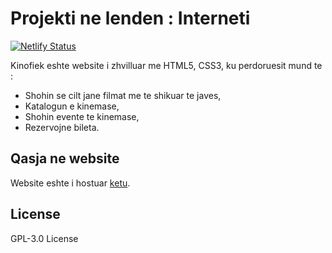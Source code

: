 # Projekti ne lenden : Interneti

[![Netlify Status](https://api.netlify.com/api/v1/badges/bbb5558a-276d-4b77-ba93-7136ae667166/deploy-status)](https://kinofiek.netlify.app/)

Kinofiek eshte website i zhvilluar me HTML5, CSS3, ku perdoruesit mund te :

- Shohin se cilt jane filmat me te shikuar te javes,
- Katalogun e kinemase,
- Shohin evente te kinemase,
- Rezervojne bileta.

## Qasja ne website

Website eshte i hostuar [ketu](https://kinofiek.netlify.app/).

## License

GPL-3.0 License
